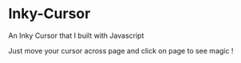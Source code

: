 # Inky-Cursor
An Inky Cursor that I built with Javascript

Just move your cursor across page and click on page to see magic !
